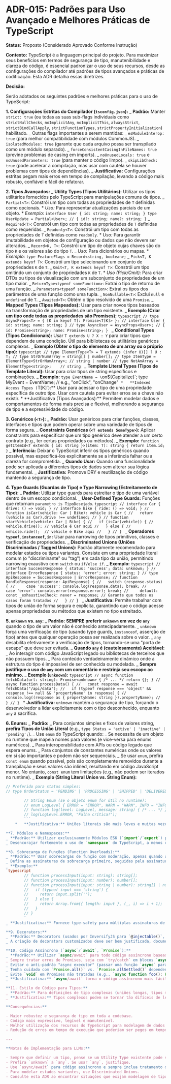 # ADR-015: Padrões para Uso Avançado e Melhores Práticas de TypeScript

**Status:** Proposto (Considerado Aprovado Conforme Instrução)

**Contexto:**
TypeScript é a linguagem principal do projeto. Para maximizar seus benefícios em termos de segurança de tipo, manutenibilidade e clareza do código, é essencial padronizar o uso de seus recursos, desde as configurações do compilador até padrões de tipos avançados e práticas de codificação. Esta ADR detalha essas diretrizes.

**Decisão:**

Serão adotados os seguintes padrões e melhores práticas para o uso de TypeScript:

**1. Configurações Estritas do Compilador (`tsconfig.json`):**
_ **Padrão:** Manter `strict: true` (ou todas as suas sub-flags individuais como `strictNullChecks`, `noImplicitAny`, `noImplicitThis`, `alwaysStrict`, `strictBindCallApply`, `strictFunctionTypes`, `strictPropertyInitialization`) habilitado.
_ Outras flags importantes a serem mantidas:
_ `esModuleInterop: true` (para melhor compatibilidade com módulos CommonJS).
_ `isolatedModules: true` (garante que cada arquivo possa ser transpilado como um módulo separado).
_ `forceConsistentCasingInFileNames: true` (previne problemas de casing em imports).
_ `noUnusedLocals: true` e `noUnusedParameters: true` (para manter o código limpo).
_ `skipLibCheck: true` (pode acelerar a compilação, mas usar com cautela se houver problemas com tipos de dependências).
_ **Justificativa:** Configurações estritas pegam mais erros em tempo de compilação, levando a código mais robusto, confiável e fácil de refatorar.

**2. Tipos Avançados:**
_ **Utility Types (Tipos Utilitários):** Utilizar os tipos utilitários fornecidos pelo TypeScript para manipulações comuns de tipos.
_ `Partial<T>`: Constrói um tipo com todas as propriedades de `T` definidas como opcionais. \* _Uso:_ Para representar atualizações parciais de um objeto. \* _Exemplo:_ `interface User { id: string; name: string; } type UserUpdate = Partial<User>; // { id?: string; name?: string; }`
_ `Required<T>`: Constrói um tipo com todas as propriedades de `T` definidas como requeridas.
_ `Readonly<T>`: Constrói um tipo com todas as propriedades de `T` definidas como `readonly`. \* _Uso:_ Para garantir imutabilidade em objetos de configuração ou dados que não devem ser alterados.
_ `Record<K, T>`: Constrói um tipo de objeto cujas chaves são do tipo `K` e os valores são do tipo `T`.
_ _Uso:_ Para dicionários ou mapas. \* _Exemplo:_ `type FeatureFlags = Record<string, boolean>;`
_ `Pick<T, K extends keyof T>`: Constrói um tipo selecionando um conjunto de propriedades `K` de `T`.
_ `Omit<T, K extends keyof T>`: Constrói um tipo omitindo um conjunto de propriedades `K` de `T`. \* _Uso (Pick/Omit):_ Para criar DTOs ou tipos de visualização com um subconjunto de propriedades de um tipo maior.
_ `ReturnType<typeof someFunction>`: Extrai o tipo de retorno de uma função.
_ `Parameters<typeof someFunction>`: Extrai os tipos dos parâmetros de uma função como uma tupla.
_ `NonNullable<T>`: Exclui `null` e `undefined` de `T`.
_ `Awaited<T>`: Obtém o tipo resolvido de uma `Promise`.
_ **Mapped Types (Tipos Mapeados):** Usar para criar novos tipos baseados na transformação de propriedades de um tipo existente.
_ **Exemplo (Criar um tipo onde todas as propriedades são Promises):**
`typescript
            // type AsyncProps<T> = { [K in keyof T]: Promise<T[K]> };
            // interface User { id: string; name: string; }
            // type AsyncUser = AsyncProps<User>; // { id: Promise<string>; name: Promise<string>; }
            `
_ **Conditional Types (Tipos Condicionais):** Usar `T extends U ? X : Y` para criar tipos que dependem de uma condição. Útil para bibliotecas ou utilitários genéricos complexos.
_ **Exemplo (Obter o tipo do elemento de um array ou o próprio tipo):**
`typescript
            // type ElementType<T> = T extends (infer U)[] ? U : T;
            // type StrOrNumArray = string[] | number[];
            // type ItemType = ElementType<StrOrNumArray>; // string | number
            // type NotAnArray = ElementType<string>;    // string
            `
_ **Template Literal Types (Tipos de Template Literal):** Usar para criar tipos de string específicos e combinações.
_ **Exemplo:** `type EventName = \`on\${Capitalize<string>}\`; type MyEvent = EventName; // e.g., "onClick", "onChange"`
    *   **Indexed Access Types (`T[K]`):** Usar para acessar o tipo de uma propriedade específica de outro tipo. Usar com cautela para evitar erros se a chave não existir. \* **Justificativa (Tipos Avançados):\*\* Permitem modelar dados e comportamentos de forma mais precisa e flexível, melhorando a segurança de tipo e a expressividade do código.

**3. Genéricos (`<T>`):**
_ **Padrão:** Usar genéricos para criar funções, classes, interfaces e tipos que podem operar sobre uma variedade de tipos de forma segura.
_ **Constraints Genéricas (`<T extends SomeType>`):** Aplicar constraints para especificar que um tipo genérico deve atender a um certo contrato (e.g., ter certas propriedades ou métodos).
_ **Exemplo:** `function getItemId<T extends { id: string }>(item: T): string { return item.id; }`
_ **Inferência:** Deixar o TypeScript inferir os tipos genéricos quando possível, mas especificá-los explicitamente se a inferência falhar ou a clareza for comprometida.
_ **Quando Usar:** Quando uma funcionalidade pode ser aplicada a diferentes tipos de dados sem alterar sua lógica fundamental.
_ **Justificativa:** Promove DRY e reutilização de código mantendo a segurança de tipo.

**4. Type Guards (Guardas de Tipo) e Type Narrowing (Estreitamento de Tipo):**
_ **Padrão:** Utilizar type guards para estreitar o tipo de uma variável dentro de um escopo condicional.
_ **User-Defined Type Guards:** Funções que retornam `parametro is TipoDesejado`.
`typescript
        // interface Car { drive: () => void; }
        // interface Bike { ride: () => void; }
        // function isCar(vehicle: Car | Bike): vehicle is Car {
        //   return (vehicle as Car).drive !== undefined;
        // }
        // function startVehicle(vehicle: Car | Bike) {
        //   if (isCar(vehicle)) {
        //     vehicle.drive(); // vehicle é Car aqui
        //   } else {
        //     vehicle.ride();  // vehicle é Bike aqui
        //   }
        // }
        `
_ **Operadores `typeof`, `instanceof`, `in`:** Usar para narrowing de tipos primitivos, classes e verificação de propriedades.
_ **Discriminated Unions (Uniões Discriminadas / Tagged Unions):** Padrão altamente recomendado para modelar estados ou tipos variantes. Consiste em uma propriedade literal comum (o "discriminante" ou "tag") em cada tipo da união, permitindo narrowing exaustivo com `switch` ou `if/else if`.
_ **Exemplo:**
`typescript
            // interface SuccessResponse { status: 'success'; data: unknown; }
            // interface ErrorResponse { status: 'error'; error: string; }
            // type ApiResponse = SuccessResponse | ErrorResponse;
            // function handleResponse(response: ApiResponse) {
            //   switch (response.status) {
            //     case 'success': console.log(response.data); break;
            //     case 'error': console.error(response.error); break;
            //     default: const _exhaustiveCheck: never = response; // Garante que todos os casos foram tratados
            //   }
            // }
            `
_ **Justificativa:** Permite trabalhar com tipos de união de forma segura e explícita, garantindo que o código acesse apenas propriedades ou métodos que existem no tipo estreitado.

**5. `unknown` vs. `any`:**
_ **Padrão:** **SEMPRE preferir `unknown` em vez de `any`** quando o tipo de um valor não é conhecido antecipadamente.
_ `unknown` força uma verificação de tipo (usando type guards, `instanceof`, asserção de tipo) antes que qualquer operação possa ser realizada sobre o valor.
_ `any` desabilita efetivamente a verificação de tipos, tornando-se uma "porta de escape" que deve ser evitada.
_ **Quando `any` é (cautelosamente) Aceitável:**
_ Ao interagir com código JavaScript legado ou bibliotecas de terceiros que não possuem tipos.
_ Para conteúdo verdadeiramente dinâmico onde a estrutura do tipo é impossível de ser conhecida ou modelada.
_ **Sempre justifique o uso de `any` com um comentário e restrinja seu escopo ao mínimo.**
_ **Exemplo (`unknown`):**
`typescript
        // async function fetchData(url: string): Promise<unknown> { /* ... */ return {}; }
        // async function processData() {
        //   const response = await fetchData("/api/data");
        //   if (typeof response === 'object' && response !== null && 'propertyName' in response) {
        //     console.log((response as { propertyName: string }).propertyName);
        //   }
        // }
        ` \* **Justificativa:** `unknown` mantém a segurança de tipo, forçando o desenvolvedor a lidar explicitamente com o tipo desconhecido, enquanto `any` a sacrifica.

**6. Enums:**
_ **Padrão:**
_ Para conjuntos simples e fixos de valores string, **prefira Tipos de União Literal** (e.g., `type Status = 'active' | 'inactive' | 'pending';`).
_ Use `enum` do TypeScript quando:
_ Se necessita de um objeto no runtime que mapeia nomes para valores (e vice-versa para enums numéricos).
_ Para interoperabilidade com APIs ou código legado que espera enums.
_ Para conjuntos de constantes numéricas onde os valores em si são importantes e podem não ser sequenciais.
_ Se usar `enum`, prefira `const enum` quando possível, pois são completamente removidos durante a transpilação e seus valores são inlined, resultando em código JavaScript menor. No entanto, `const enum` tem limitações (e.g., não podem ser iterados no runtime).
_ **Exemplo (String Literal Union vs. String Enum):**
```typescript
// Preferido para status simples:
// type OrderStatus = 'PENDING' | 'PROCESSING' | 'SHIPPED' | 'DELIVERED';

        // String Enum (se o objeto enum for útil no runtime):
        // enum LogLevel { ERROR = "ERROR", WARN = "WARN", INFO = "INFO" }
        // function log(level: LogLevel, message: string) { /* ... */ }
        // log(LogLevel.ERROR, "Falha crítica!");
        ```
    *   **Justificativa:** Uniões literais são mais leves e muitas vezes mais diretas para strings. Enums (especialmente `const enum`) podem ser eficientes, mas sua necessidade deve ser avaliada caso a caso.

**7. Módulos e Namespaces:**
_ **Padrão:** Utilizar exclusivamente Módulos ES6 (`import`/`export`) para organização de código.
_ Desencorajar fortemente o uso de `namespace` do TypeScript, a menos que para organizar tipos ao interagir com bibliotecas JavaScript globais (não modulares) muito antigas ou para criar declarações de tipo ambiente (`.d.ts`) para tais bibliotecas. \* **Justificativa:** Módulos ES6 são o padrão moderno, promovem melhor organização, encapsulamento e otimizações de build (tree-shaking). `namespace` é um padrão mais antigo e menos comum em código moderno.

**8. Sobrecarga de Funções (Function Overloads):**
_ **Padrão:** Usar sobrecargas de função com moderação, apenas quando uma única função precisa ter diferentes assinaturas de parâmetros e/ou tipos de retorno baseados nesses parâmetros, e quando alternativas (como usar tipos de união para parâmetros ou um objeto de opções) não são mais claras.
_ Defina as assinaturas de sobrecarga primeiro, seguidas pela assinatura de implementação real (que deve ser compatível com todas as sobrecargas e geralmente usa `any` ou tipos de união para os parâmetros, com type guards no corpo).
_ **Exemplo:**
`typescript
        // function processInput(input: string): string[];
        // function processInput(input: number): number[];
        // function processInput(input: string | number): string[] | number[] {
        //   if (typeof input === 'string') {
        //     return input.split('');
        //   } else {
        //     return Array.from({ length: input }, (_, i) => i + 1);
        //   }
        // }
        `
_ **Justificativa:** Fornece type-safety para múltiplas assinaturas de uma mesma função, mas pode aumentar a complexidade se usado excessivamente.

**9. Decorators:**
_ **Padrão:** Decorators (usados por InversifyJS para `@injectable()`, `@inject()`, etc.) são aceitos conforme o uso pelo framework de DI.
_ A criação de decorators customizados deve ser bem justificada, documentada e seguir as especificações do TypeScript. Geralmente são para metaprogramação avançada ou para estender frameworks. \* **Justificativa:** Necessários para frameworks como InversifyJS. Decorators customizados podem adicionar complexidade e devem ser usados com critério.

**10. Código Assíncrono (`async`/`await`, `Promise`):**
_ **Padrão:** Utilizar `async/await` para todo código assíncrono baseado em Promises, para melhor legibilidade e fluxo de controle similar ao síncrono.
_ Sempre tratar erros de Promises, seja com `try/catch` em blocos `async/await`, ou com `.catch()` em cadeias de Promise (embora `async/await` seja preferido).
_ Evitar o anti-padrão "async executor" (passar uma função `async` para o construtor de `new Promise((resolve, reject) => { /_ async code _/ })`). Use `async` functions diretamente.
_ Tenha cuidado com `Promise.all()` vs. `Promise.allSettled()` dependendo se uma falha deve rejeitar todas ou se todos os resultados são necessários.
_ Evite `void` em Promises não tratadas (e.g., `async function foo(): Promise<void> { await someAsync(); }` sem `try/catch`). Use `eslint` para detectar isso (`@typescript-eslint/no-floating-promises`).
_ **Justificativa:** `async/await` torna o código assíncrono mais fácil de ler e escrever. Tratamento de erro explícito previne "unhandled promise rejections".

**11. Estilo de Código para Tipos:**
_ **Padrão:** Para definições de tipo complexas (uniões longas, tipos mapeados, condicionais), use quebras de linha e indentação para melhorar a legibilidade, similar ao código regular. Prettier pode ajudar a formatar isso.
_ **Justificativa:** Tipos complexos podem se tornar tão difíceis de ler quanto código complexo se não forem bem formatados.

**Consequências:**

- Maior robustez e segurança de tipo em toda a codebase.
- Código mais expressivo, legível e manutenível.
- Melhor utilização dos recursos do TypeScript para modelagem de dados e comportamentos.
- Redução de erros em tempo de execução que poderiam ser pegos em tempo de compilação.

---

**Notas de Implementação para LLMs:**

- Sempre que definir um tipo, pense se um Utility Type existente pode ser usado.
- Prefira `unknown` a `any`. Se usar `any`, justifique.
- Use `async/await` para código assíncrono e sempre inclua tratamento de erro (`try/catch`).
- Para modelar estados variantes, use Discriminated Unions.
- Consulte esta ADR ao encontrar situações que exijam modelagem de tipo mais complexa.
